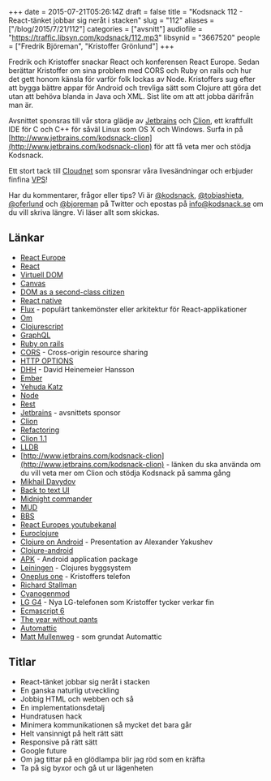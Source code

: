 +++
date = 2015-07-21T05:26:14Z
draft = false
title = "Kodsnack 112 - React-tänket jobbar sig neråt i stacken"
slug = "112"
aliases = ["/blog/2015/7/21/112"]
categories = ["avsnitt"]
audiofile = "https://traffic.libsyn.com/kodsnack/112.mp3"
libsynid = "3667520"
people = ["Fredrik Björeman", "Kristoffer Grönlund"]
+++

Fredrik och Kristoffer snackar React och konferensen React Europe. Sedan berättar Kristoffer om sina problem med CORS och Ruby on rails och hur det gett honom känsla för varför folk lockas av Node. Kristoffers sug efter att bygga bättre appar för Android och trevliga sätt som Clojure att göra det utan att behöva blanda in Java och XML. Sist lite om att att jobba därifrån man är.

Avsnittet sponsras till vår stora glädje av [Jetbrains](http://www.jetbrains.com) och [Clion](http://www.jetbrains.com/kodsnack-clion), ett kraftfullt IDE för C och C++ för såväl Linux som OS X och Windows. Surfa in på [http://www.jetbrains.com/kodsnack-clion](http://www.jetbrains.com/kodsnack-clion) för att få veta mer och stödja Kodsnack.

Ett stort tack till [Cloudnet](http://www.cloudnet.se) som sponsrar våra livesändningar och erbjuder finfina  [VPS](http://en.wikipedia.org/wiki/Virtual_private_server)!

Har du kommentarer, frågor eller tips? Vi är [@kodsnack](https://www.twitter.com/kodsnack), [@tobiashieta](https://www.twitter.com/tobiashieta), [@oferlund](https://www.twitter.com/oferlund) och [@bjoreman](https://www.twitter.com/bjoreman) på Twitter och epostas på [info@kodsnack.se](mailto:info@kodsnack.se) om du vill skriva längre. Vi läser allt som skickas.

## Länkar ##
* [React Europe](https://www.react-europe.org/2015.html)
* [React](http://facebook.github.io/react/)
* [Virtuell DOM](http://tonyfreed.com/blog/what_is_virtual_dom)
* [Canvas](http://diveintohtml5.info/canvas.html)
* [DOM as a second-class citizen](https://youtu.be/Zemce4Y1Y-A)
* [React native](https://facebook.github.io/react-native/)
* [Flux](https://facebook.github.io/flux/docs/overview.html) - populärt tankemönster eller arkitektur för React-applikationer
* [Om](https://github.com/omcljs/om)
* [Clojurescript](https://github.com/clojure/clojurescript)
* [GraphQL](http://facebook.github.io/graphql/)
* [Ruby on rails](https://en.wikipedia.org/wiki/Ruby_on_Rails)
* [CORS](https://en.wikipedia.org/wiki/Cross-origin_resource_sharing) - Cross-origin resource sharing
* [HTTP OPTIONS](https://en.wikipedia.org/wiki/Hypertext_Transfer_Protocol#Request_methods)
* [DHH](https://en.wikipedia.org/wiki/David_Heinemeier_Hansson) - David Heinemeier Hansson
* [Ember](https://en.wikipedia.org/wiki/Ember.js)
* [Yehuda Katz](http://yehudakatz.com/)
* [Node](https://en.wikipedia.org/wiki/Node.js)
* [Rest](https://en.wikipedia.org/wiki/Representational_state_transfer)
* [Jetbrains](http://www.jetbrains.com) - avsnittets sponsor
* [Clion](http://www.jetbrains.com/kodsnack-clion)
* [Refactoring](https://en.wikipedia.org/wiki/Code_refactoring)
* [Clion 1.1](http://blog.jetbrains.com/clion/2015/07/clion-1-1-eap-starts/)
* [LLDB](https://en.wikipedia.org/wiki/LLDB_%28debugger%29)
* [http://www.jetbrains.com/kodsnack-clion](http://www.jetbrains.com/kodsnack-clion) - länken du ska använda om du vill veta mer om Clion och stödja Kodsnack på samma gång
* [Mikhail Davydov](https://twitter.com/azproduction)
* [Back to text UI](https://youtu.be/ee_U2t-8L48)
* [Midnight commander](https://en.wikipedia.org/wiki/Midnight_Commander)
* [MUD](https://en.wikipedia.org/wiki/MUD)
* [BBS](https://en.wikipedia.org/wiki/BBS)
* [React Europes youtubekanal](https://www.youtube.com/channel/UCorlLn2oZfgOJ-FUcF2eZ1A)
* [Euroclojure](http://euroclojure.org/)
* [Clojure on Android](https://youtu.be/mVXTcAEKgF8) - Presentation av Alexander Yakushev
* [Clojure-android](http://clojure-android.info/)
* [APK](https://en.wikipedia.org/wiki/Android_application_package) - Android application package
* [Leiningen](http://leiningen.org/) - Clojures byggsystem
* [Oneplus one](https://oneplus.net/one) - Kristoffers telefon
* [Richard Stallman](https://en.wikipedia.org/wiki/Richard_Stallman)
* [Cyanogenmod](https://en.wikipedia.org/wiki/CyanogenMod)
* [LG G4](https://en.wikipedia.org/wiki/LG_G4) - Nya LG-telefonen som Kristoffer tycker verkar fin
* [Ecmascript 6](http://es6-features.org/#Constants)
* [The year without pants](http://scottberkun.com/yearwithoutpants/)
* [Automattic](https://en.wikipedia.org/wiki/Automattic)
* [Matt Mullenweg](https://en.wikipedia.org/wiki/Matt_Mullenweg) - som grundat Automattic

## Titlar ##
* React-tänket jobbar sig neråt i stacken
* En ganska naturlig utveckling
* Jobbig HTML och webben och så
* En implementationsdetalj
* Hundratusen hack
* Minimera kommunikationen så mycket det bara går
* Helt vansinnigt på helt rätt sätt
* Responsive på rätt sätt
* Google future
* Om jag tittar på en glödlampa blir jag röd som en kräfta
* Ta på sig byxor och gå ut ur lägenheten